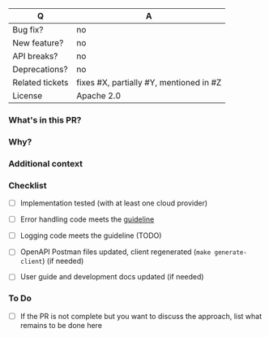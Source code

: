 | Q               | A
| --------------- | ---
| Bug fix?        | no|yes
| New feature?    | no|yes
| API breaks?     | no|yes
| Deprecations?   | no|yes
| Related tickets | fixes #X, partially #Y, mentioned in #Z
| License         | Apache 2.0


### What's in this PR?
<!-- Explain the contents of the PR. Give an overview about the implementation, which decisions were made and why. -->


### Why?
<!-- Which problem does the PR fix? (remove this section if you linked an issue above) -->


### Additional context
<!-- Additional information we should know about (eg. edge cases, steps you followed to test the implementation) (remove this section if you don't need it) -->


### Checklist

- [ ] Implementation tested (with at least one cloud provider)
- [ ] Error handling code meets the [guideline](https://github.com/banzaicloud/pipeline/blob/master/docs/error-handling-guide.md)
- [ ] Logging code meets the guideline (TODO)
- [ ] OpenAPI Postman files updated, client regenerated (`make generate-client`) (if needed)
- [ ] User guide and development docs updated (if needed)


### To Do
<!-- (remove this section if you don't need it) -->
- [ ] If the PR is not complete but you want to discuss the approach, list what remains to be done here
